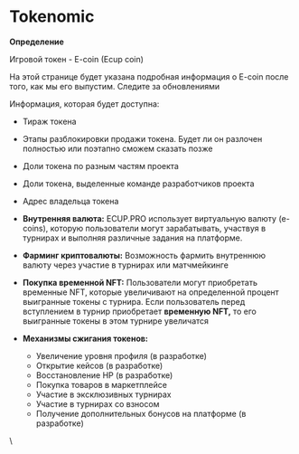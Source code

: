 # Tokenomic

**Определение**

Игровой токен - E-coin (Ecup coin)



На этой странице будет указана подробная информация о E-coin после того, как мы его выпустим. Следите за обновлениями

Информация, которая будет доступна:

* Тираж токена&#x20;
* Этапы разблокировки продажи токена. Будет ли он разлочен полностью или поэтапно сможем сказать позже
* Доли токена по разным частям проекта
* Доли токена, выделенные команде разработчиков проекта
* Адрес владельца токена



* **Внутренняя валюта:** ECUP.PRO использует виртуальную валюту (e-coins), которую пользователи могут зарабатывать, участвуя в турнирах и выполняя различные задания на платформе.
* **Фарминг криптовалюты:** Возможность фармить внутреннюю валюту через участие в турнирах или матчмейкинге
* **Покупка временной NFT:** Пользователи могут приобретать временные NFT, которые увеличивают на определенной процент выигранные токены с турнира. Если пользователь перед вступлением в турнир приобретает **временную NFT,** то его выигранные токены в этом турнире увеличатся&#x20;
* **Механизмы сжигания токенов:**
  * Увеличение уровня профиля (в разработке)
  * Открытие кейсов (в разработке)
  * Восстановление HP (в разработке)
  * Покупка товаров в маркетплейсе
  * Участие в эксклюзивных турнирах
  * Участие в турнирах со взносом
  * Получение дополнительных бонусов на платформе (в разработке)

\
